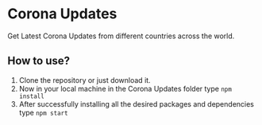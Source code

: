 # Corona Updates

Get Latest Corona Updates from different countries across the world.

## How to use?

1. Clone the repository or just download it.
2. Now in your local machine in the Corona Updates folder type `npm install`
3. After successfully installing all the desired packages and dependencies type `npm start`
